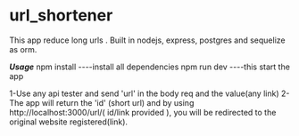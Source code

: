 # url_shortener
This app  reduce long urls . Built in nodejs, express, postgres and sequelize as orm. 

***Usage***
npm install   ----install all dependencies
npm run dev   ----this start the app

1-Use any api tester and send  'url' in the body req and the value(any link)
2-The app will return the 'id' (short url) and by using http://localhost:3000/url/( id/link provided ), you will be redirected to the original website registered(link).
